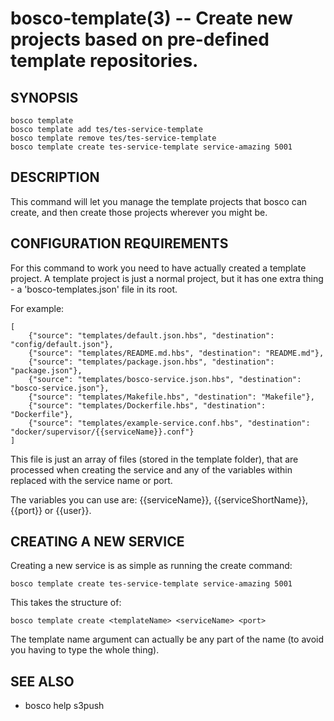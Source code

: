 bosco-template(3) -- Create new projects based on pre-defined template repositories.
==============================================

## SYNOPSIS

    bosco template
    bosco template add tes/tes-service-template
    bosco template remove tes/tes-service-template
    bosco template create tes-service-template service-amazing 5001

## DESCRIPTION

This command will let you manage the template projects that bosco can create, and then create those projects wherever you might be.

## CONFIGURATION REQUIREMENTS

For this command to work you need to have actually created a template project.  A template project is just a normal project, but it has one extra thing - a 'bosco-templates.json' file in its root.

For example:

    [
        {"source": "templates/default.json.hbs", "destination": "config/default.json"},
        {"source": "templates/README.md.hbs", "destination": "README.md"},
        {"source": "templates/package.json.hbs", "destination": "package.json"},
        {"source": "templates/bosco-service.json.hbs", "destination": "bosco-service.json"},
        {"source": "templates/Makefile.hbs", "destination": "Makefile"},
        {"source": "templates/Dockerfile.hbs", "destination": "Dockerfile"},
        {"source": "templates/example-service.conf.hbs", "destination": "docker/supervisor/{{serviceName}}.conf"}
    ]

This file is just an array of files (stored in the template folder), that are processed when creating the service and any of the variables within replaced with the service name or port.

The variables you can use are:  {{serviceName}}, {{serviceShortName}}, {{port}} or {{user}}.

## CREATING A NEW SERVICE

Creating a new service is as simple as running the create command:

    bosco template create tes-service-template service-amazing 5001

This takes the structure of:

    bosco template create <templateName> <serviceName> <port>

The template name argument can actually be any part of the name (to avoid you having to type the whole thing).

## SEE ALSO

* bosco help s3push
